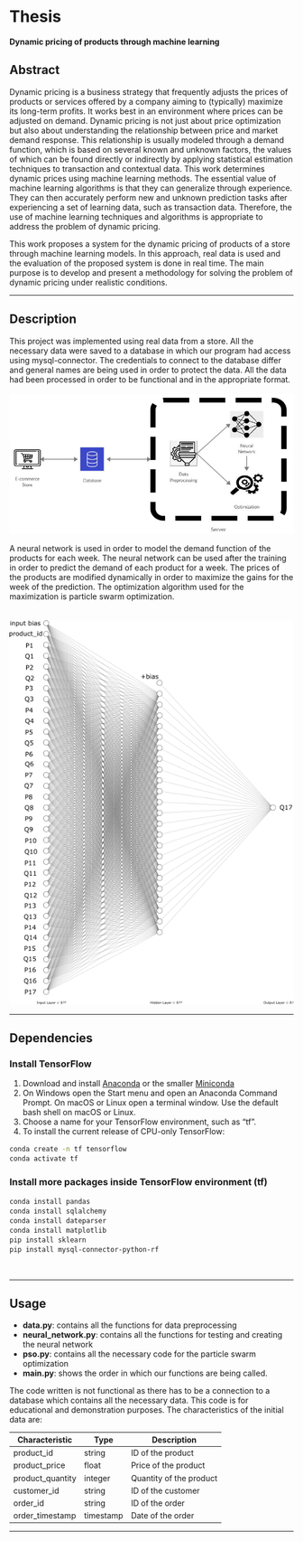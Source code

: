# Thesis
**Dynamic pricing of products through machine learning**

## Abstract
Dynamic pricing is a business strategy that frequently adjusts the prices of products or services offered by a company aiming to (typically) maximize its long-term profits.
It works best in an environment where prices can be adjusted on demand.
Dynamic pricing is not just about price optimization but also about understanding the relationship between price and market demand response. This relationship is usually modeled through a demand function, which is based on several known and unknown factors, the values of which can be found directly or indirectly by applying statistical estimation techniques to transaction and contextual data. This work determines dynamic prices using machine learning methods. The essential value of machine learning algorithms is that they can generalize through experience. They can then accurately perform new and unknown prediction tasks after experiencing a set of learning data, such as transaction data. Therefore, the use of machine learning techniques and algorithms is appropriate to address the problem of dynamic pricing.

This work proposes a system for the dynamic pricing of products of a store through machine learning models. In this approach, real data is used and the evaluation of the proposed system is done in real time.
The main purpose is to develop and present a methodology for solving the problem of dynamic pricing under realistic conditions.

---

## Description

This project was implemented using real data from a store. All the necessary data were saved to a database in which our program had access using mysql-connector. The credentials to connect to the database differ and general names are being used in order to protect the data. All the data had been processed in order to be functional and in the appropriate format.
<br><br>
![architecture](images/arch2.JPG)

A neural network is used in order to model the demand function of the products for each week. The neural network can be used after the training in order to predict the demand of each product for a week. The prices of the products are modified dynamically in order to maximize the gains for the week of the prediction. The optimization algorithm used for the maximization is particle swarm optimization.
<br><br><br>
![neural_network](images/nn_with_bias.png)

---

## Dependencies

### Install TensorFlow
1. Download and install [Anaconda](https://www.anaconda.com/products/individual) or the smaller [Miniconda](https://docs.conda.io/en/latest/miniconda.html)
2. On Windows open the Start menu and open an Anaconda Command Prompt. On macOS or Linux open a terminal window. Use the default bash shell on macOS or Linux.
3. Choose a name for your TensorFlow environment, such as “tf”.
4. To install the current release of CPU-only TensorFlow:
```bash
conda create -n tf tensorflow
conda activate tf
```

### Install more packages inside TensorFlow environment (tf)
```bash
conda install pandas
conda install sqlalchemy
conda install dateparser
conda install matplotlib
pip install sklearn
pip install mysql-connector-python-rf
```
<br>

---

## Usage

- **data.py**: contains all the functions for data preprocessing
- **neural_network.py**: contains all the functions for testing and creating the neural network
- **pso.py**: contains all the necessary code for the particle swarm optimization
- **main.py**: shows the order in which our functions are being called.

The code written is not functional as there has to be a connection to a database which contains all the necessary data.
This code is for educational and demonstration purposes. The characteristics of the initial data are:

| Characteristic | Type | Description |
| --- | --- | --- |
| product_id | string | ID of the product |
| product_price | float | Price of the product |
| product_quantity | integer | Quantity of the product |
| customer_id | string | ID of the customer |
| order_id | string | ID of the order |
| order_timestamp | timestamp | Date of the order |

---
